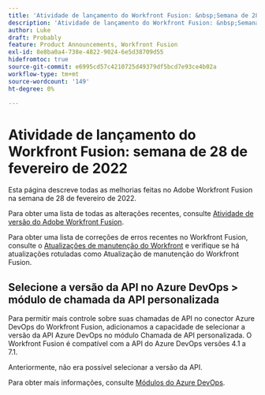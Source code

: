 ```yaml
---
title: 'Atividade de lançamento do Workfront Fusion: &nbsp;Semana de 28 de fevereiro de 2022'
description: 'Atividade de lançamento do Workfront Fusion: &nbsp;Semana de 28 de fevereiro de 2022'
author: Luke
draft: Probably
feature: Product Announcements, Workfront Fusion
exl-id: 8e8ba0a4-738e-4822-9024-6e5d38709d55
hidefromtoc: true
source-git-commit: e6995cd57c4210725d49379df5bcd7e93ce4b02a
workflow-type: tm+mt
source-wordcount: '149'
ht-degree: 0%

---
```


# Atividade de lançamento do Workfront Fusion: semana de 28 de fevereiro de 2022

Esta página descreve todas as melhorias feitas no Adobe Workfront Fusion na semana de 28 de fevereiro de 2022.

Para obter uma lista de todas as alterações recentes, consulte [Atividade de versão do Adobe Workfront Fusion](../../../product-announcements/product-releases/fusion-release-activity/fusion-release-activity.md).

Para obter uma lista de correções de erros recentes no Workfront Fusion, consulte o [Atualizações de manutenção do Workfront](https://experienceleague.adobe.com/docs/workfront-known-issues/releases/current-updates.html) e verifique se há atualizações rotuladas como Atualização de manutenção do Workfront Fusion.

## Selecione a versão da API no Azure DevOps > módulo de chamada da API personalizada

Para permitir mais controle sobre suas chamadas de API no conector Azure DevOps do Workfront Fusion, adicionamos a capacidade de selecionar a versão da API Azure DevOps no módulo Chamada de API personalizada. O Workfront Fusion é compatível com a API do Azure DevOps versões 4.1 a 7.1.

Anteriormente, não era possível selecionar a versão da API.

Para obter mais informações, consulte [Módulos do Azure DevOps](../../../workfront-fusion/apps-and-their-modules/azure-dev-ops.md).
